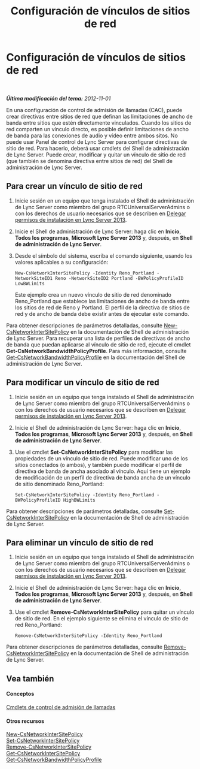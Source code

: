 ﻿---
title: Configuración de vínculos de sitios de red
TOCTitle: Configuración de vínculos de sitios de red
ms:assetid: 7e9147ae-e727-46c8-8c1a-6c13201f09be
ms:mtpsurl: https://technet.microsoft.com/es-es/library/Gg521023(v=OCS.15)
ms:contentKeyID: 48275807
ms.date: 01/07/2017
mtps_version: v=OCS.15
ms.translationtype: HT
---

# Configuración de vínculos de sitios de red

 

_**Última modificación del tema:** 2012-11-01_

En una configuración de control de admisión de llamadas (CAC), puede crear directivas entre sitios de red que definan las limitaciones de ancho de banda entre sitios que estén directamente vinculados. Cuando los sitios de red comparten un vínculo directo, es posible definir limitaciones de ancho de banda para las conexiones de audio y vídeo entre ambos sitos. No puede usar Panel de control de Lync Server para configurar directivas de sitio de red. Para hacerlo, deberá usar cmdlets del Shell de administración de Lync Server. Puede crear, modificar y quitar un vínculo de sitio de red (que también se denomina directiva entre sitios de red) del Shell de administración de Lync Server.

## Para crear un vínculo de sitio de red

1.  Inicie sesión en un equipo que tenga instalado el Shell de administración de Lync Server como miembro del grupo RTCUniversalServerAdmins o con los derechos de usuario necesarios que se describen en [Delegar permisos de instalación en Lync Server 2013](lync-server-2013-delegate-setup-permissions.md).

2.  Inicie el Shell de administración de Lync Server: haga clic en **Inicio**, **Todos los programas**, **Microsoft Lync Server 2013** y, después, en **Shell de administración de Lync Server**.

3.  Desde el símbolo del sistema, escriba el comando siguiente, usando los valores aplicables a su configuración:
    
        New-CsNetworkInterSitePolicy -Identity Reno_Portland -NetworkSiteID1 Reno -NetworkSiteID2 Portland -BWPolicyProfileID LowBWLimits
    
    Este ejemplo crea un nuevo vínculo de sitio de red denominado Reno\_Portland que establece las limitaciones de ancho de banda entre los sitios de red de Reno y Portland. El perfil de la directiva de sitios de red y de ancho de banda debe existir antes de ejecutar este comando.

Para obtener descripciones de parámetros detalladas, consulte [New-CsNetworkInterSitePolicy](new-csnetworkintersitepolicy.md) en la documentación de Shell de administración de Lync Server. Para recuperar una lista de perfiles de directivas de ancho de banda que puedan aplicarse al vínculo de sitio de red, ejecute el cmdlet **Get-CsNetworkBandwidthPolicyProfile**. Para más información, consulte [Get-CsNetworkBandwidthPolicyProfile](get-csnetworkbandwidthpolicyprofile.md) en la documentación del Shell de administración de Lync Server.

## Para modificar un vínculo de sitio de red

1.  Inicie sesión en un equipo que tenga instalado el Shell de administración de Lync Server como miembro del grupo RTCUniversalServerAdmins o con los derechos de usuario necesarios que se describen en [Delegar permisos de instalación en Lync Server 2013](lync-server-2013-delegate-setup-permissions.md).

2.  Inicie el Shell de administración de Lync Server: haga clic en **Inicio**, **Todos los programas**, **Microsoft Lync Server 2013** y, después, en **Shell de administración de Lync Server**.

3.  Use el cmdlet **Set-CsNetworkInterSitePolicy** para modificar las propiedades de un vínculo de sitio de red. Puede modificar uno de los sitios conectados (o ambos), y también puede modificar el perfil de directiva de banda de ancha asociado al vínculo. Aquí tiene un ejemplo de modificación de un perfil de directiva de banda ancha de un vínculo de sitio denominado Reno\_Portland:
    
        Set-CsNetworkInterSitePolicy -Identity Reno_Portland -BWPolicyProfileID HighBWLimits

Para obtener descripciones de parámetros detalladas, consulte [Set-CsNetworkInterSitePolicy](set-csnetworkintersitepolicy.md) en la documentación de Shell de administración de Lync Server.

## Para eliminar un vínculo de sitio de red

1.  Inicie sesión en un equipo que tenga instalado el Shell de administración de Lync Server como miembro del grupo RTCUniversalServerAdmins o con los derechos de usuario necesarios que se describen en [Delegar permisos de instalación en Lync Server 2013](lync-server-2013-delegate-setup-permissions.md).

2.  Inicie el Shell de administración de Lync Server: haga clic en **Inicio**, **Todos los programas**, **Microsoft Lync Server 2013** y, después, en **Shell de administración de Lync Server**.

3.  Use el cmdlet **Remove-CsNetworkInterSitePolicy** para quitar un vínculo de sitio de red. En el ejemplo siguiente se elimina el vínculo de sitio de red Reno\_Portland:
    
        Remove-CsNetworkInterSitePolicy -Identity Reno_Portland

Para obtener descripciones de parámetros detalladas, consulte [Remove-CsNetworkInterSitePolicy](remove-csnetworkintersitepolicy.md) en la documentación de Shell de administración de Lync Server.

## Vea también

#### Conceptos

[Cmdlets de control de admisión de llamadas](lync-server-2013-call-admission-control-cmdlets.md)  

#### Otros recursos

[New-CsNetworkInterSitePolicy](new-csnetworkintersitepolicy.md)  
[Set-CsNetworkInterSitePolicy](set-csnetworkintersitepolicy.md)  
[Remove-CsNetworkInterSitePolicy](remove-csnetworkintersitepolicy.md)  
[Get-CsNetworkInterSitePolicy](get-csnetworkintersitepolicy.md)  
[Get-CsNetworkBandwidthPolicyProfile](get-csnetworkbandwidthpolicyprofile.md)

